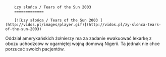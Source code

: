 
        Łzy słońca / Tears of the Sun 2003 
        =============
        
        [![Łzy słońca / Tears of the Sun 2003 ](http://vidos.pl/images/player.gif)](http://vidos.pl/zy-slonca-tears-of-the-sun-2003)
        
        
 Oddział amerykańskich żołnierzy ma za zadanie ewakuować lekarkę z obozu uchodźców w ogarniętej wojną domową Nigerii. Ta jednak nie chce porzucać swoich pacjentów.
    
